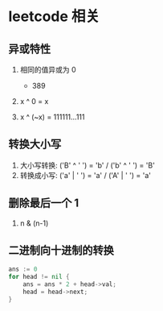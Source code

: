 # leetcode 相关

## 异或特性

1. 相同的值异或为 0
    - 389

2. x ^ 0 = x

3. x ^ (~x) = 111111...111

## 转换大小写

1. 大小写转换: ('B' ^ ' ') = 'b' / ('b' ^ ' ') = 'B'
2. 转换成小写: ('a' | ' ') = 'a' / ('A' | ' ') = 'a'

## 删除最后一个 1

1. n & (n-1)

## 二进制向十进制的转换

```go
ans := 0
for head != nil {
    ans = ans * 2 + head->val;
    head = head->next;
}
```
